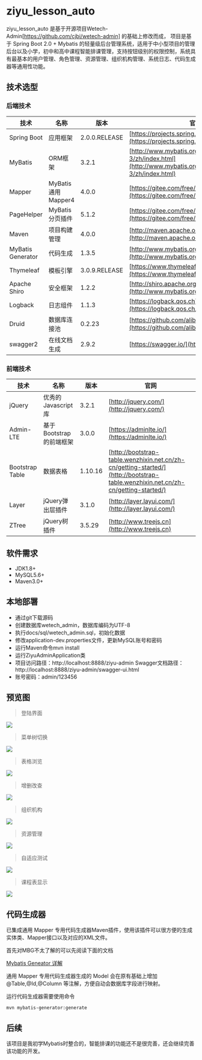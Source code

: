 # ziyu_lesson_auto

ziyu_lesson_auto 是基于开源项目Wetech-Admin[https://github.com/cjbi/wetech-admin] 的基础上修改而成， 项目是基于 Spring Boot 2.0 + Mybatis 的轻量级后台管理系统，适用于中小型项目的管理后台以及小学，初中和高中课程智能排课管理，支持按钮级别的权限控制，系统具有最基本的用户管理、角色管理、资源管理、组织机构管理、系统日志、代码生成器等通用性功能。


## 技术选型

### 后端技术

技术 | 名称 | 版本 | 官网
----|------|----|----
Spring Boot | 应用框架 | 2.0.0.RELEASE | [https://projects.spring.io/spring-boot/](https://projects.spring.io/spring-boot/)
MyBatis | ORM框架 | 3.2.1 |  [http://www.mybatis.org/mybatis-3/zh/index.html](http://www.mybatis.org/mybatis-3/zh/index.html)
Mapper | MyBatis 通用 Mapper4 | 4.0.0 |  [https://gitee.com/free/Mapper](https://gitee.com/free/Mapper)
PageHelper | MyBatis 分页插件 | 5.1.2 |  [https://gitee.com/free/Mybatis_PageHelper](https://gitee.com/free/Mybatis_PageHelper)
Maven | 项目构建管理 | 4.0.0 |  [http://maven.apache.org](http://maven.apache.org/)
MyBatis Generator | 代码生成 | 1.3.5 |  [http://www.mybatis.org/generator/index.html](http://www.mybatis.org/generator/index.html)
Thymeleaf | 模板引擎 | 3.0.9.RELEASE |  [https://www.thymeleaf.org/](https://www.thymeleaf.org/)
Apache Shiro | 安全框架 | 1.2.2 |  [http://shiro.apache.org](http://www.mybatis.org/generator/index.html)
Logback | 日志组件 | 1.1.3 |  [https://logback.qos.ch](https://logback.qos.ch/)
Druid | 数据库连接池 | 0.2.23 |  [https://github.com/alibaba/druid](https://github.com/alibaba/druid)
swagger2 | 在线文档生成 |  2.9.2 | [https://swagger.io/](https://swagger.io/) 

### 前端技术

技术 | 名称 | 版本 |  官网
----|------|----|----
jQuery | 优秀的Javascript库 | 3.2.1 |  [http://jquery.com/](http://jquery.com/)
Admin-LTE| 基于Bootstrap的前端框架 | 3.0.0 |  [https://adminlte.io/](https://adminlte.io/)
Bootstrap Table | 数据表格 | 1.10.16 |  [http://bootstrap-table.wenzhixin.net.cn/zh-cn/getting-started/](http://bootstrap-table.wenzhixin.net.cn/zh-cn/getting-started/)
Layer | jQuery弹出层插件 | 3.1.0 |  [http://layer.layui.com/](http://layer.layui.com/)
ZTree | jQuery树插件 | 3.5.29 |  [http://www.treejs.cn](http://www.treejs.cn)

## 软件需求

- JDK1.8+
- MySQL5.6+
- Maven3.0+

## 本地部署

- 通过git下载源码
- 创建数据库wetech_admin，数据库编码为UTF-8
- 执行docs/sql/wetech_admin.sql，初始化数据
- 修改application-dev.properties文件，更新MySQL账号和密码
- 运行Maven命令mvn install
- 运行ZiyuAdminApplication类
- 项目访问路径：http://localhost:8888/ziyu-admin Swagger文档路径：http://localhost:8888/ziyu-admin/swagger-ui.html
- 账号密码：admin/123456

## 预览图

> 登陆界面

![](docs/preview/1.gif)

> 菜单树切换

![](docs/preview/2.gif)

> 表格浏览

![](docs/preview/3.gif)

> 增删改查

![](docs/preview/4.gif)

> 组织机构

![](docs/preview/5.gif)

> 资源管理

![](docs/preview/6.gif)

> 自适应测试

![](docs/preview/8.gif)

> 课程表显示

![](docs/preview/1.png)

## 代码生成器

已集成通用 Mapper 专用代码生成器Maven插件，使用该插件可以很方便的生成实体类、Mapper接口以及对应的XML文件。

首先对MBG不太了解的可以先阅读下面的文档

[Mybatis Geneator 详解](https://blog.csdn.net/isea533/article/details/42102297)

通用 Mapper 专用代码生成器生成的 Model 会在原有基础上增加 @Table,@Id,@Column 等注解，方便自动会数据库字段进行映射。

运行代码生成器需要使用命令

`mvn mybatis-generator:generate`

## 后续

该项目是我初学Mybatis时整合的，智能排课的功能还不是很完善，还会继续完善该功能的开发。

